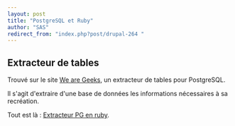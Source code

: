 ```yaml
---
layout: post
title: "PostgreSQL et Ruby"
author: "SAS"
redirect_from: "index.php?post/drupal-264 "
---
```




<h2>Extracteur de tables</h2>

<p>Trouvé sur le site <a href="http://www.geekz.fr"> We are Geeks</a>, un extracteur de tables pour PostgreSQL.</p>

<p>Il s'agit d'extraire d'une base de données les informations nécessaires à sa recréation.</p>

<p>Tout est là&nbsp;: <a href="http://www.geekz.fr/Extracteur-de-tables-postgresql">Extracteur PG en ruby</a>.</p>